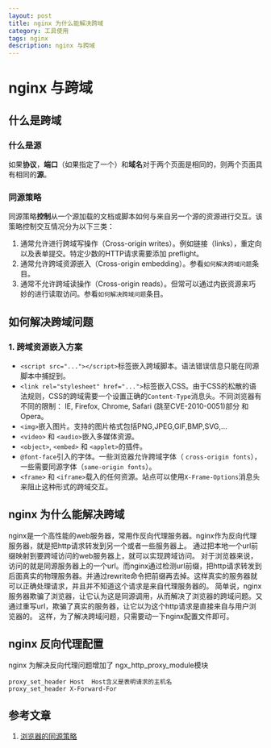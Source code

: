 ```yaml
---
layout: post
title: nginx 为什么能解决跨域
category: 工具使用
tags: nginx
description: nginx 与跨域
---
```


# nginx 与跨域
## 什么是跨域
### 什么是源
如果**协议**，**端口**（如果指定了一个）和**域名**对于两个页面是相同的，则两个页面具有相同的**源**。
### 同源策略
同源策略**控制**从一个源加载的文档或脚本如何与来自另一个源的资源进行交互。该策略控制交互情况分为以下三类：
1. 通常允许进行跨域写操作（Cross-origin writes）。例如链接（links），重定向以及表单提交。特定少数的HTTP请求需要添加 preflight。
2. 通常允许跨域资源嵌入（Cross-origin embedding）。参看`如何解决跨域问题`条目。
3. 通常不允许跨域读操作（Cross-origin reads）。但常可以通过内嵌资源来巧妙的进行读取访问。参看`如何解决跨域问题`条目。

## 如何解决跨域问题
### 1. 跨域资源嵌入方案
* `<script src="..."></script>`标签嵌入跨域脚本。语法错误信息只能在同源脚本中捕捉到。
* `<link rel="stylesheet" href="...">`标签嵌入CSS。由于CSS的松散的语法规则，CSS的跨域需要一个设置正确的`Content-Type`消息头。不同浏览器有不同的限制： IE, Firefox, Chrome, Safari (跳至CVE-2010-0051)部分 和 Opera。
* `<img>`嵌入图片。支持的图片格式包括PNG,JPEG,GIF,BMP,SVG,...
* `<video>` 和 `<audio>`嵌入多媒体资源。
* `<object>`, `<embed>` 和 `<applet>`的插件。
* `@font-face`引入的字体。一些浏览器允许跨域字体（ `cross-origin fonts`），一些需要同源字体（`same-origin fonts`）。
* `<frame>` 和 `<iframe>`载入的任何资源。站点可以使用`X-Frame-Options`消息头来阻止这种形式的跨域交互。

## nginx 为什么能解决跨域
nginx是一个高性能的web服务器，常用作反向代理服务器。nginx作为反向代理服务器，就是把http请求转发到另一个或者一些服务器上。 通过把本地一个url前缀映射到要跨域访问的web服务器上，就可以实现跨域访问。 对于浏览器来说，访问的就是同源服务器上的一个url。而nginx通过检测url前缀，把http请求转发到后面真实的物理服务器。并通过rewrite命令把前缀再去掉。这样真实的服务器就可以正确处理请求，并且并不知道这个请求是来自代理服务器的。 简单说，nginx服务器欺骗了浏览器，让它认为这是同源调用，从而解决了浏览器的跨域问题。又通过重写url，欺骗了真实的服务器，让它以为这个http请求是直接来自与用户浏览器的。 这样，为了解决跨域问题，只需要动一下nginx配置文件即可。
## nginx 反向代理配置
nginx 为解决反向代理问题增加了 ngx_http_proxy_module模块

    proxy_set_header Host  Host含义是表明请求的主机名
    proxy_set_header X-Forward-For

## 参考文章
1. [浏览器的同源策略](https://developer.mozilla.org/zh-CN/docs/Web/Security/Same-origin_policy)
